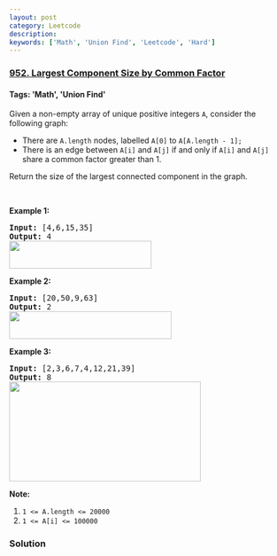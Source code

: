 ```yaml
---
layout: post
category: Leetcode
description: 
keywords: ['Math', 'Union Find', 'Leetcode', 'Hard']
---
```

### [952. Largest Component Size by Common Factor](https://leetcode.com/problems/largest-component-size-by-common-factor)

#### Tags: 'Math', 'Union Find'

<div class="content__u3I1 question-content__JfgR"><div><p>Given a non-empty array of unique positive integers <code>A</code>, consider the following graph:</p>
<ul>
<li>There are <code>A.length</code> nodes, labelled <code>A[0]</code> to <code>A[A.length - 1];</code></li>
<li>There is an edge between <code>A[i]</code> and <code>A[j]</code> if and only if <code>A[i]</code> and <code>A[j]</code> share a common factor greater than 1.</li>
</ul>
<p>Return the size of the largest connected component in the graph.</p>
<p> </p>
<ol>
</ol>
<div>
<p><strong>Example 1:</strong></p>
<pre><strong>Input: </strong><span id="example-input-1-1">[4,6,15,35]</span>
<strong>Output: </strong><span id="example-output-1">4</span>
<span><img alt="" src="https://assets.leetcode.com/uploads/2018/12/01/ex1.png" style="width: 257px; height: 50px;"/></span>
</pre>
<div>
<p><strong>Example 2:</strong></p>
<pre><strong>Input: </strong><span id="example-input-2-1">[20,50,9,63]</span>
<strong>Output: </strong><span id="example-output-2">2</span>
<span><img alt="" src="https://assets.leetcode.com/uploads/2018/12/01/ex2.png" style="width: 293px; height: 50px;"/></span>
</pre>
<div>
<p><strong>Example 3:</strong></p>
<pre><strong>Input: </strong><span id="example-input-3-1">[2,3,6,7,4,12,21,39]</span>
<strong>Output: </strong><span id="example-output-3">8</span>
<span><img alt="" src="https://assets.leetcode.com/uploads/2018/12/01/ex3.png" style="width: 346px; height: 180px;"/></span>
</pre>
<p><strong>Note:</strong></p>
<ol>
<li><code>1 &lt;= A.length &lt;= 20000</code></li>
<li><code>1 &lt;= A[i] &lt;= 100000</code></li>
</ol>
</div>
</div>
</div>
</div></div>

### Solution
